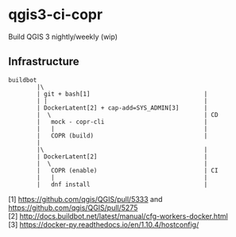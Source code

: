 # qgis3-ci-copr

Build QGIS 3 nightly/weekly (wip)

## Infrastructure
```flat
buildbot
        |\
        | git + bash[1]                                |
        | |                                            |
        | DockerLatent[2] + cap-add=SYS_ADMIN[3]       |
        |  \                                           | CD
        |   mock - copr-cli                            |
        |   |                                          |
        |   COPR (build)                               |
        |  
        |\                                             | 
        | DockerLatent[2]                              |
        |  \                                           |
        |   COPR (enable)                              | CI
        |   |                                          |                           
        |   dnf install                                | 
```
[1] https://github.com/qgis/QGIS/pull/5333 and https://github.com/qgis/QGIS/pull/5275 <br>
[2] http://docs.buildbot.net/latest/manual/cfg-workers-docker.html <br>
[3] https://docker-py.readthedocs.io/en/1.10.4/hostconfig/